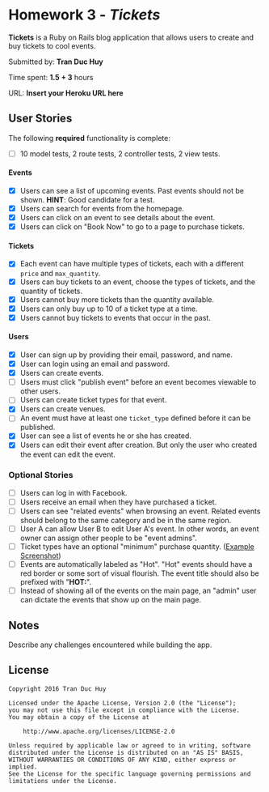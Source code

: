 # Homework 3 - *Tickets*

**Tickets** is a Ruby on Rails blog application that allows users to create and buy tickets to cool events. 

Submitted by: **Tran Duc Huy**

Time spent: **1.5 + 3** hours

URL: **Insert your Heroku URL here**

## User Stories

The following **required** functionality is complete:

* [ ] 10 model tests, 2 route tests, 2 controller tests, 2 view tests.

#### Events

* [x] Users can see a list of upcoming events. Past events should not be shown. **HINT**: Good candidate for a test.
* [x] Users can search for events from the homepage.
* [x] Users can click on an event to see details about the event. 
* [x] Users can click on "Book Now" to go to a page to purchase tickets.

#### Tickets

* [x] Each event can have multiple types of tickets, each with a different `price` and `max_quantity`. 
* [x] Users can buy tickets to an event, choose the types of tickets, and the quantity of tickets.
* [x] Users cannot buy more tickets than the quantity available.
* [x] Users can only buy up to 10 of a ticket type at a time.
* [x] Users cannot buy tickets to events that occur in the past. 

#### Users

* [x] User can sign up by providing their email, password, and name. 
* [x] User can login using an email and password. 
* [x] Users can create events. 
* [ ] Users must click "publish event" before an event becomes viewable to other users. 
* [ ] Users can create ticket types for that event. 
* [x] Users can create venues.
* [ ] An event must have at least one `ticket_type` defined before it can be published. 
* [x] User can see a list of events he or she has created.
* [x] Users can edit their event after creation. But only the user who created the event can edit the event. 

### Optional Stories

* [ ] Users can log in with Facebook.
* [ ] Users receive an email when they have purchased a ticket.
* [ ] Users can see "related events" when browsing an event. Related events should belong to the same category and be in the same region.
* [ ] User A can allow User B to edit User A's event. In other words, an event owner can assign other people to be "event admins". 
* [ ] Ticket types have an optional "minimum" purchase quantity. ([Example Screenshot](http://i.imgur.com/DOYtAR0.png))
* [ ] Events are automatically labeled as "Hot". "Hot" events should have a red border or some sort of visual flourish. The event title should also be prefixed with "**HOT:**".
* [ ] Instead of showing all of the events on the main page, an "admin" user can dictate the events that show up on the main page.

## Notes

Describe any challenges encountered while building the app.

## License

    Copyright 2016 Tran Duc Huy

    Licensed under the Apache License, Version 2.0 (the "License");
    you may not use this file except in compliance with the License.
    You may obtain a copy of the License at

        http://www.apache.org/licenses/LICENSE-2.0

    Unless required by applicable law or agreed to in writing, software
    distributed under the License is distributed on an "AS IS" BASIS,
    WITHOUT WARRANTIES OR CONDITIONS OF ANY KIND, either express or implied.
    See the License for the specific language governing permissions and
    limitations under the License.
